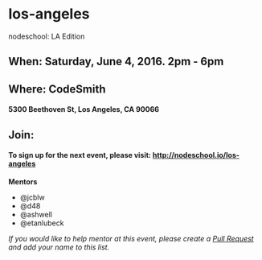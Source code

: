 los-angeles
===========

nodeschool: LA Edition

## When: Saturday, June 4, 2016. 2pm - 6pm

## Where: CodeSmith
####  5300 Beethoven St, Los Angeles, CA 90066

## Join: 
#### To sign up for the next event, please visit: http://nodeschool.io/los-angeles

**Mentors**
 * @jcblw
 * @d48
 * @ashwell
 * @etanlubeck

_If you would like to help mentor at this event, please create a [Pull Request](https://github.com/nodeschool/los-angeles/pulls) and add your name to this list._

